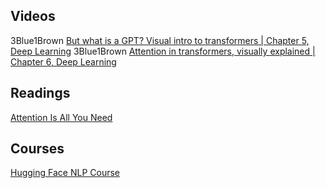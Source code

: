 ## Videos
3Blue1Brown [But what is a GPT? Visual intro to transformers | Chapter 5, Deep Learning](https://www.youtube.com/watch?v=wjZofJX0v4M)
3Blue1Brown [Attention in transformers, visually explained | Chapter 6, Deep Learning](https://www.youtube.com/watch?v=eMlx5fFNoYc)


## Readings

[Attention Is All You Need](https://arxiv.org/abs/1706.03762)


## Courses

[Hugging Face NLP Course](https://huggingface.co/learn/nlp-course/chapter0/1?fw=pt)
